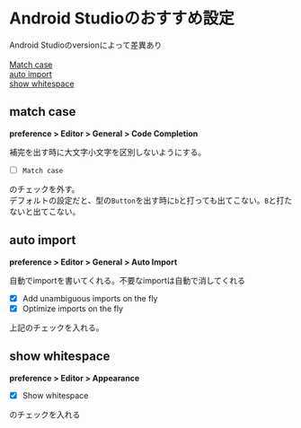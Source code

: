 # Android Studioのおすすめ設定
Android Studioのversionによって差異あり<br><br>
[Match case](#matchCase)<br>
[auto import](#autoImport)<br>
[show whitespace](#whitespace)<br>

## match case
<a name="matchCase"></a>
**preference > Editor > General > Code Completion**<br>

補完を出す時に大文字小文字を区別しないようにする。<br>
- [ ] `Match case`
 
のチェックを外す。<br>
デフォルトの設定だと、型の`Button`を出す時に`b`と打っても出てこない。`B`と打たないと出てこない。<br>

## auto import
<a name="autoImport"></a>
**preference > Editor > General > Auto Import**<br>

自動でimportを書いてくれる。不要なimportは自動で消してくれる
- [x] Add unambiguous imports on the fly
- [x] Optimize imports on the fly<br>
 
上記のチェックを入れる。

## show whitespace
<a name="whitespace"></a>
**preference > Editor > Appearance**

- [x] Show whitespace

のチェックを入れる
